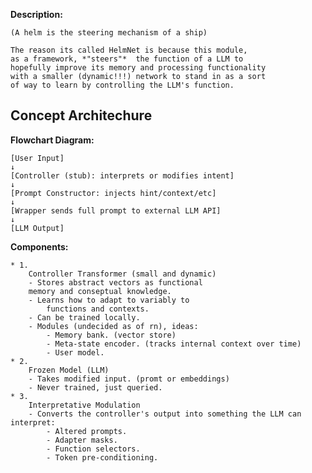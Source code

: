 **Description:**

    (A helm is the steering mechanism of a ship)

    The reason its called HelmNet is because this module, 
    as a framework, *"steers"*  the function of a LLM to 
    hopefully improve its memory and processing functionality 
    with a smaller (dynamic!!!) network to stand in as a sort 
    of way to learn by controlling the LLM's function.

## Concept Architechure

**Flowchart Diagram:**

    [User Input] 
    ↓
    [Controller (stub): interprets or modifies intent]
    ↓
    [Prompt Constructor: injects hint/context/etc]
    ↓
    [Wrapper sends full prompt to external LLM API]
    ↓
    [LLM Output]
**Components:**

    * 1.
        Controller Transformer (small and dynamic)
        - Stores abstract vectors as functional 
        memory and conseptual knowledge.
        - Learns how to adapt to variably to 
            functions and contexts.
        - Can be trained locally.
        - Modules (undecided as of rn), ideas:
            - Memory bank. (vector store)
            - Meta-state encoder. (tracks internal context over time)
            - User model.
    * 2. 
        Frozen Model (LLM)
        - Takes modified input. (promt or embeddings)
        - Never trained, just queried.
    * 3. 
        Interpretative Modulation
        - Converts the controller's output into something the LLM can interpret:
            - Altered prompts.
            - Adapter masks.
            - Function selectors.
            - Token pre-conditioning.